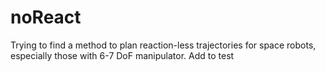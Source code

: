 # noReact
Trying to find a method to plan reaction-less trajectories for space robots, especially those with 6-7 DoF manipulator.
Add to test